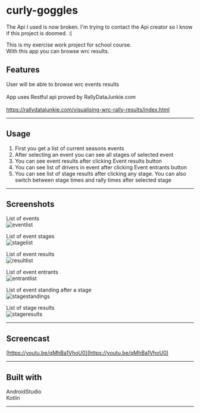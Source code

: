 # curly-goggles

The Api I used is now broken. I'm trying to contact the Api creator so I know if this project is doomed. :(

This is my exercise work project for school course.<br />
With this app you can browse wrc results.<br />

## Features

User will be able to browse wrc events results<br />
<br />
App uses Restful api proved by RallyDataJunkie.com<br />
<br />
https://rallydatajunkie.com/visualising-wrc-rally-results/index.html<br />

---

## Usage

1. First you get a list of current seasons events<br />
2. After selecting an event you can see all stages of selected event<br />
3. You can see event results after clicking Event results button<br />
4. You can see list of drivers in event after clicking Event entrants button<br />
5. You can see list of stage results after clicking any stage. You can also switch between stage times and rally times after selected stage<br />

---

## Screenshots

List of events<br />
![eventlist](https://user-images.githubusercontent.com/77827470/169858057-a4debcd1-ee33-4380-a8c8-6b19b206deed.png)

List of event stages<br />
![stagelist](https://user-images.githubusercontent.com/77827470/169858182-397b424f-5a9b-4b67-a333-e8559ad686fd.png)

List of event results<br />
![resultlist](https://user-images.githubusercontent.com/77827470/169858415-09964844-428d-4e36-a2ab-7e9485785b96.png)

List of event entrants<br />
![entrantlist](https://user-images.githubusercontent.com/77827470/169858460-063af46e-cca3-4f44-80b3-ed78a2be4109.png)

List of event standing after a stage<br />
![stagestandings](https://user-images.githubusercontent.com/77827470/169858725-f8ddf23d-9dfe-419c-acc2-8466befdba65.png)

List of stage results<br />
![stageresults](https://user-images.githubusercontent.com/77827470/169858794-2e253dfe-c65a-4933-8e9b-9d811e58f63e.png)


---

## Screencast

[https://youtu.be/qMhBa1VhoU0](https://youtu.be/qMhBa1VhoU0)<br />

---

## Built with

AndroidStudio<br />
Kotlin<br />

---
